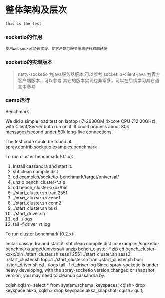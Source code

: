 # 整体架构及层次

```code
this is the test
```


### socketio的作用
```
使用websocket协议实现，使客户端与服务器端进行双向通信

```

### socketio的实现版本

>netty-socketio 为java服务器版本,可以参考
>socket.io-client-java 为官方客户端版本，可以参考
>其它的版本实现也非常多，可以在后续学习其它语言中参考

### demo运行

Benchmark

We did a simple load test on laptop (i7-2630QM 4xcore CPU @2.00GHz), with Client/Server both run on it. It could process about 80k messages/second under 50k long-live connections.

The test code could be found at spray.contrib.socketio.examples.benchmark

To run cluster benchmark (0.1.x):

1. Install cassandra and start it.
1. sbt clean compile dist
1. cd examples/socketio-benchmark/target/universal/
1. unzip bench_cluster-*.zip
1. cd bench_cluster-xxxx/bin
1. ./start_cluster.sh tran 2551
1. ./start_cluster.sh conn1
1. ./start_cluster.sh conn2
1. ./start_cluster.sh busi
1. ./start_driver.sh
1. cd ../logs
1. tail -f driver_rt.log


To run cluster benchmark (0.2.x):

Install cassandra and start it.
sbt clean compile dist
cd examples/socketio-benchmark/target/universal/
unzip bench_cluster-*.zip
cd bench_cluster-xxxx/bin
./start_cluster.sh sess1 2551
./start_cluster.sh sess2
./start_cluster.sh topic1
./start_cluster.sh tran
./start_cluster.sh busi
./start_driver.sh
cd ../logs
tail -f rt_driver.log
Since spray-socketio is under heavy developing, with the spray-socketio version changed or snapshot version, you may need to cleanup cassandra by:

cqlsh
cqlsh> select * from system.schema_keyspaces;
cqlsh> drop keyspace akka;
cqlsh> drop keyspace akka_snapshot;
cqlsh> quit;
